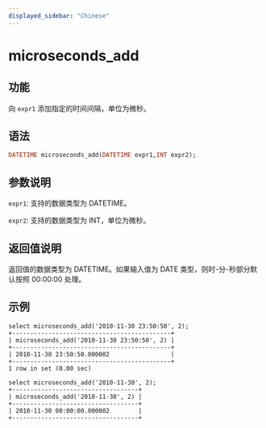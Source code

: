 ```yaml
---
displayed_sidebar: "Chinese"
---
```


# microseconds_add

## 功能

向 `expr1` 添加指定的时间间隔，单位为微秒。

## 语法

```Haskell
DATETIME microseconds_add(DATETIME expr1,INT expr2);
```

## 参数说明

`expr1`: 支持的数据类型为 DATETIME。

`expr2`: 支持的数据类型为 INT，单位为微秒。

## 返回值说明

返回值的数据类型为 DATETIME。如果输入值为 DATE 类型，则时-分-秒部分默认按照 00:00:00 处理。

## 示例

```Plain Text
select microseconds_add('2010-11-30 23:50:50', 2);
+--------------------------------------------+
| microseconds_add('2010-11-30 23:50:50', 2) |
+--------------------------------------------+
| 2010-11-30 23:50:50.000002                 |
+--------------------------------------------+
1 row in set (0.00 sec)

select microseconds_add('2010-11-30', 2);
+-----------------------------------+
| microseconds_add('2010-11-30', 2) |
+-----------------------------------+
| 2010-11-30 00:00:00.000002        |
+-----------------------------------+
```

